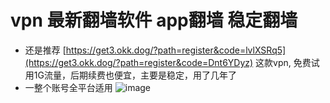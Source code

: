 # vpn 最新翻墙软件   app翻墙  稳定翻墙

- 还是推荐 [https://get3.okk.dog/?path=register&code=lvlXSRq5](https://get3.okk.dog/?path=register&code=Dnt6YDyz) 这款vpn, 免费试用1G流量，后期续费也便宜，主要是稳定，用了几年了
- 一整个账号全平台适用
![image](https://github.com/H-ioi/vpn/assets/81223424/a794efcb-5441-40ae-abc8-a090b3693ff3)
